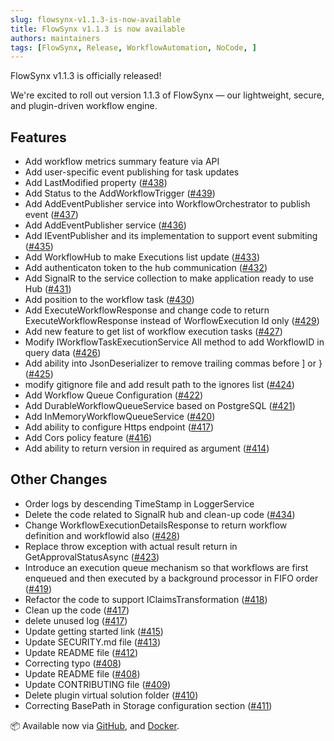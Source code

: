 ```yaml
---
slug: flowsynx-v1.1.3-is-now-available
title: FlowSynx v1.1.3 is now available
authors: maintainers
tags: [FlowSynx, Release, WorkflowAutomation, NoCode, ]
---
```


FlowSynx v1.1.3 is officially released!

We're excited to roll out version 1.1.3 of FlowSynx — our lightweight, secure, and plugin-driven workflow engine. 

## Features
- Add workflow metrics summary feature via API
- Add user-specific event publishing for task updates
- Add LastModified property ([#438](https://github.com/flowsynx/flowsynx/issues/438))
- Add Status to the AddWorkflowTrigger ([#439](https://github.com/flowsynx/flowsynx/issues/439))
- Add AddEventPublisher service into WorkflowOrchestrator to publish event ([#437](https://github.com/flowsynx/flowsynx/issues/437))
- Add AddEventPublisher service ([#436](https://github.com/flowsynx/flowsynx/issues/436))
- Add IEventPublisher and its implementation to support event submiting ([#435](https://github.com/flowsynx/flowsynx/issues/435))
- Add WorkflowHub to make Executions list update ([#433](https://github.com/flowsynx/flowsynx/issues/433))
- Add authenticaton token to the hub communication ([#432](https://github.com/flowsynx/flowsynx/issues/432))
- Add SignalR to the service collection to make application ready to use Hub ([#431](https://github.com/flowsynx/flowsynx/issues/431))
- Add position to the workflow task ([#430](https://github.com/flowsynx/flowsynx/issues/430))
- Add ExecuteWorkflowResponse and change code to return ExecuteWorkflowResponse instead of WorflowExecution Id only ([#429](https://github.com/flowsynx/flowsynx/issues/429))
- Add new feature to get list of workflow execution tasks ([#427](https://github.com/flowsynx/flowsynx/issues/427))
- Modify IWorkflowTaskExecutionService All method to add WorkflowID in query data ([#426](https://github.com/flowsynx/flowsynx/issues/426))
- Add ability into JsonDeserializer to remove trailing commas before ] or } ([#425](https://github.com/flowsynx/flowsynx/issues/425))
- modify gitignore file and add result path to the ignores list ([#424](https://github.com/flowsynx/flowsynx/issues/424))
- Add Workflow Queue Configuration ([#422](https://github.com/flowsynx/flowsynx/issues/422))
- Add DurableWorkflowQueueService based on PostgreSQL ([#421](https://github.com/flowsynx/flowsynx/issues/421))
- Add InMemoryWorkflowQueueService ([#420](https://github.com/flowsynx/flowsynx/issues/420))
- Add ability to configure Https endpoint ([#417](https://github.com/flowsynx/flowsynx/issues/417))
- Add Cors policy feature ([#416](https://github.com/flowsynx/flowsynx/issues/416))
- Add ability to return version in required as argument ([#414](https://github.com/flowsynx/flowsynx/issues/414))

## Other Changes
- Order logs by descending TimeStamp in LoggerService
- Delete the code related to SignalR hub and clean-up code ([#434](https://github.com/flowsynx/flowsynx/issues/434))
- Change WorkflowExecutionDetailsResponse to return workflow definition and workflowid also ([#428](https://github.com/flowsynx/flowsynx/issues/428))
- Replace throw exception with actual result return in GetApprovalStatusAsync ([#423](https://github.com/flowsynx/flowsynx/issues/423))
- Introduce an execution queue mechanism so that workflows are first enqueued and then executed by a background processor in FIFO order ([#419](https://github.com/flowsynx/flowsynx/issues/419))
- Refactor the code to support IClaimsTransformation ([#418](https://github.com/flowsynx/flowsynx/issues/418))
- Clean up the code ([#417](https://github.com/flowsynx/flowsynx/issues/417))
- delete unused log ([#417](https://github.com/flowsynx/flowsynx/issues/417))
- Update getting started link ([#415](https://github.com/flowsynx/flowsynx/issues/415))
- Update SECURITY.md file ([#413](https://github.com/flowsynx/flowsynx/issues/413))
- Update README file ([#412](https://github.com/flowsynx/flowsynx/issues/412))
- Correcting typo ([#408](https://github.com/flowsynx/flowsynx/issues/408))
- Update README file ([#408](https://github.com/flowsynx/flowsynx/issues/408))
- Update CONTRIBUTING file ([#409](https://github.com/flowsynx/flowsynx/issues/409))
- Delete plugin virtual solution folder ([#410](https://github.com/flowsynx/flowsynx/issues/410))
- Correcting BasePath in Storage configuration section ([#411](https://github.com/flowsynx/flowsynx/issues/411))

📦 Available now via [GitHub](https://github.com/flowsynx/flowsynx/releases), and [Docker](https://hub.docker.com/r/flowsynx/flowsynx).
